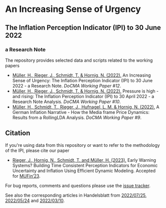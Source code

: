 # An Increasing Sense of Urgency
## The Inflation Perception Indicator (IPI) to 30 June 2022
### a Research Note
The repository provides selected data and scripts related to the working papers

* [Müller, H., Rieger, J., Schmidt, T. & Hornig, N. (2022).](http://doi.org/10.17877/DE290R-22875) An Increasing Sense of Urgency: The Inflation Perception Indicator (IPI) to 30 June 2022 - a Research Note. *DoCMA Working Paper #12*.
* [Müller, H., Rieger, J., Schmidt, T. & Hornig, N. (2022).](https://doi.org/10.17877/DE290R-22769) Pressure is high - and rising: The Inflation Perception Indicator (IPI) to 30 April 2022 - a Research Note Analysis. *DoCMA Working Paper #10*.
* [Müller, H., Schmidt, T., Rieger, J., Hufnagel, L. M. & Hornig, N. (2022).](https://doi.org/10.17877/de290r-22632) A German Inflation Narrative - How the Media frame Price Dynamics: Results from a RollingLDA Analysis. *DoCMA Working Paper #9*.

## Citation

If you're using data from this repository or want to refer to the methodology of the IPI, please cite our paper
* [Rieger, J., Hornig, N., Schmidt, T. and Müller, H. (2023).](https://github.com/JonasRieger/mufin23/blob/master/paper.pdf) Early Warning Systems? Building Time Consistent Perception Indicators for Economic Uncertainty and Inflation Using Efficient Dynamic Modeling. Accepted for [MUFin’23](https://sites.google.com/view/w-mufin).

For bug reports, comments and questions please use the [issue tracker](https://github.com/JonasRieger/ipi/issues).

See also the corresponding articles in Handelsblatt from [2022/07/25](https://www.handelsblatt.com/politik/konjunktur/nachrichten/28543406.html), [2022/05/24](https://www.handelsblatt.com/28369000.html) and [2022/03/10](https://www.handelsblatt.com/28146862.html).
